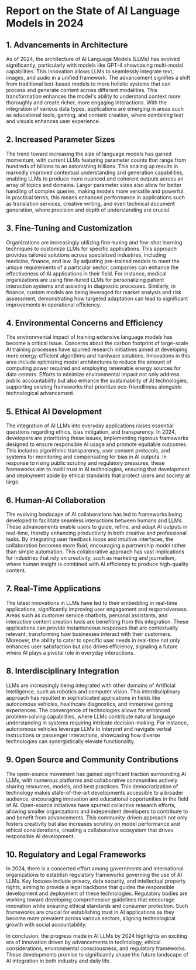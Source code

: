 # Report on the State of AI Language Models in 2024

## 1. Advancements in Architecture
As of 2024, the architecture of AI Language Models (LLMs) has evolved significantly, particularly with models like GPT-4 showcasing multi-modal capabilities. This innovation allows LLMs to seamlessly integrate text, images, and audio in a unified framework. The advancement signifies a shift from traditional text-based models to more holistic systems that can process and generate content across different modalities. This transformation enhances the model's ability to understand context more thoroughly and create richer, more engaging interactions. With the integration of various data types, applications are emerging in areas such as educational tools, gaming, and content creation, where combining text and visuals enhances user experience.

## 2. Increased Parameter Sizes
The trend toward increasing the size of language models has gained momentum, with current LLMs featuring parameter counts that range from hundreds of billions to an astonishing trillions. This scaling up results in markedly improved contextual understanding and generation capabilities, enabling LLMs to produce more nuanced and coherent outputs across an array of topics and domains. Larger parameter sizes also allow for better handling of complex queries, making models more versatile and powerful. In practical terms, this means enhanced performance in applications such as translation services, creative writing, and even technical document generation, where precision and depth of understanding are crucial.

## 3. Fine-Tuning and Customization
Organizations are increasingly utilizing fine-tuning and few-shot learning techniques to customize LLMs for specific applications. This approach provides tailored solutions across specialized industries, including medicine, finance, and law. By adjusting pre-trained models to meet the unique requirements of a particular sector, companies can enhance the effectiveness of AI applications in their field. For instance, medical organizations are using fine-tuned LLMs for personalizing patient interaction systems and assisting in diagnostic processes. Similarly, in finance, custom models are being leveraged for market analysis and risk assessment, demonstrating how targeted adaptation can lead to significant improvements in operational efficiency.

## 4. Environmental Concerns and Efficiency
The environmental impact of training extensive language models has become a critical issue. Concerns about the carbon footprint of large-scale AI training processes have spurred research initiatives aimed at developing more energy-efficient algorithms and hardware solutions. Innovations in this area include optimizing model architectures to reduce the amount of computing power required and employing renewable energy sources for data centers. Efforts to minimize environmental impact not only address public accountability but also enhance the sustainability of AI technologies, supporting existing frameworks that prioritize eco-friendliness alongside technological advancement.

## 5. Ethical AI Development
The integration of AI LLMs into everyday applications raises essential questions regarding ethics, bias mitigation, and transparency. In 2024, developers are prioritizing these issues, implementing rigorous frameworks designed to ensure responsible AI usage and promote equitable outcomes. This includes algorithmic transparency, user consent protocols, and systems for monitoring and compensating for bias in AI outputs. In response to rising public scrutiny and regulatory pressures, these frameworks aim to instill trust in AI technologies, ensuring that development and deployment abide by ethical standards that protect users and society at large.

## 6. Human-AI Collaboration
The evolving landscape of AI collaborations has led to frameworks being developed to facilitate seamless interactions between humans and LLMs. These advancements enable users to guide, refine, and adapt AI outputs in real-time, thereby enhancing productivity in both creative and professional tasks. By integrating user feedback loops and intuitive interfaces, the collaboration becomes more fluid, encouraging a partnership model rather than simple automation. This collaborative approach has vast implications for industries that rely on creativity, such as marketing and journalism, where human insight is combined with AI efficiency to produce high-quality content.

## 7. Real-Time Applications
The latest innovations in LLMs have led to their embedding in real-time applications, significantly improving user engagement and responsiveness. Areas such as customer service chatbots, personal assistants, and interactive content creation tools are benefiting from this integration. These applications can provide instantaneous responses that are contextually relevant, transforming how businesses interact with their customers. Moreover, the ability to cater to specific user needs in real-time not only enhances user satisfaction but also drives efficiency, signaling a future where AI plays a pivotal role in everyday interactions.

## 8. Interdisciplinary Integration
LLMs are increasingly being integrated with other domains of Artificial Intelligence, such as robotics and computer vision. This interdisciplinary approach has resulted in sophisticated applications in fields like autonomous vehicles, healthcare diagnostics, and immersive gaming experiences. The convergence of technologies allows for enhanced problem-solving capabilities, where LLMs contribute natural language understanding in systems requiring intricate decision-making. For instance, autonomous vehicles leverage LLMs to interpret and navigate verbal instructions or passenger interactions, showcasing how diverse technologies can synergistically elevate functionality.

## 9. Open Source and Community Contributions
The open-source movement has gained significant traction surrounding AI LLMs, with numerous platforms and collaborative communities actively sharing resources, models, and best practices. This democratization of technology makes state-of-the-art developments accessible to a broader audience, encouraging innovation and educational opportunities in the field of AI. Open-source initiatives have spurred collective research efforts, allowing smaller organizations and independent developers to contribute to and benefit from advancements. This community-driven approach not only fosters creativity but also increases scrutiny on model performance and ethical considerations, creating a collaborative ecosystem that drives responsible AI development.

## 10. Regulatory and Legal Frameworks
In 2024, there is a concerted effort among governments and international organizations to establish regulatory frameworks governing the use of AI LLMs. Key focuses include privacy, data security, and intellectual property rights, aiming to provide a legal backbone that guides the responsible development and deployment of these technologies. Regulatory bodies are working toward developing comprehensive guidelines that encourage innovation while ensuring ethical standards and consumer protection. Such frameworks are crucial for establishing trust in AI applications as they become more prevalent across various sectors, aligning technological growth with social accountability. 

In conclusion, the progress made in AI LLMs by 2024 highlights an exciting era of innovation driven by advancements in technology, ethical considerations, environmental consciousness, and regulatory frameworks. These developments promise to significantly shape the future landscape of AI integration in both industry and daily life.